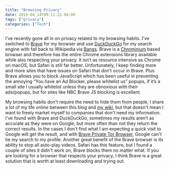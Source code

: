 ```yaml
---
title: "Browsing Privacy"
date: 2019-04-14T09:11:22-04:00
tags: ["privacy"]
categories: ["Tech"]
---
```


I've recently gone all in on privacy related to my browsing habits. I've switched to [Brave](https://brave.com/) for my browser and use [DuckDuckGo](https://duckduckgo.com/) for my search engine with fall back to Wikipedia via [Bangs](https://duckduckgo.com/bang). Brave is a [Chrominium](https://en.wikipedia.org/wiki/Chromium_(web_browser)) based browser and therefore has the entire Chrome extensions library available while also respecting your privacy. It isn’t as resource intensive as Chrome on macOS, but Safari is still far better. Unfortunately, I keep finding more and more sites that have issues on Safari that don’t occur in Brave. Plus Brave allows you to block JavaScript which has been useful in preventing the annoying “You have an Ad Blocker, please whitelist us” popups, if it’s a small site I usually whitelist unless they are obnoxious with their ads/popups, but for sites like NBC Brave JS blocking is excellent. 

My browsing habits don't require the need to hide them from people, I share a lot of my life online between this blog and [my wiki](https://joshisms.io), but that doesn't mean I want to freely market myself to companies that don't need my information. I've found with Brave and DuckDuckGo, sometimes my results aren’t as accurate as they were on Google, but more often than not they return the correct results. In the cases I don’t find what I am expecting a quick visit to Google will get the result, and with [Brave Private Tor Browser](https://brave.com/tor-tabs-beta), Google can't tie my search to my profile. Another great benefit of the Brave browser is its ability to stop all auto-play videos, Safari has this feature, but I found a couple of sites it didn't work on, Brave blocks them no matter what. If you are looking for a browser that respects your privacy, I think Brave is a great solution that is worth at least downloading and trying out.